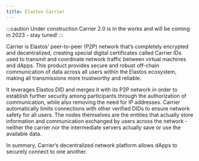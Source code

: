 ```yaml
---
title: Elastos Carrier
---
```


:::caution Under construction
Carrier 2.0 is in the works and will be coming in 2023 - stay tuned!
:::

Carrier is Elastos’ peer-to-peer (P2P) network that’s completely encrypted and decentralized, creating special digital certificates called Carrier IDs used to transmit and coordinate network traffic between virtual machines and dApps. This product provides secure and robust off-chain communication of data across all users within the Elastos ecosystem, making all transmissions more trustworthy and reliable.

It leverages Elastos DID and merges it with its P2P network in order to establish further security among participants through the authorization of communication, while also removing the need for IP addresses. Carrier automatically limits connections with other verified DIDs to ensure network safety for all users.
The nodes themselves are the entities that actually store information and communication exchanged by users across the network - neither the carrier nor the intermediate servers actually save or use the available data.

In summary, Carrier’s decentralized network platform allows dApps to securely connect to one another.
